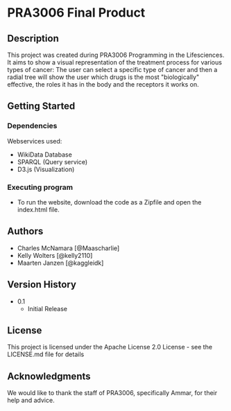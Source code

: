 # PRA3006 Final Product


## Description

This project was created during PRA3006 Programming in the Lifesciences.
It aims to show a visual representation of the treatment process for various types of cancer:
The user can select a specific type of cancer and then a radial tree will show the user which drugs is the most "biologically" effective, the roles it has in the body and the receptors it works on.

## Getting Started

### Dependencies

Webservices used:

* WikiData Database
* SPARQL (Query service)
* D3.js (Visualization)

### Executing program

* To run the website, download the code as a Zipfile and open the index.html file.


## Authors

* Charles McNamara  [@Maascharlie]
* Kelly Wolters     [@kelly2110]
* Maarten Janzen    [@kaggleidk]

## Version History

* 0.1
    * Initial Release

## License

This project is licensed under the Apache License 2.0 License - see the LICENSE.md file for details

## Acknowledgments

We would like to thank the staff of PRA3006, specifically Ammar, for their help and advice.

